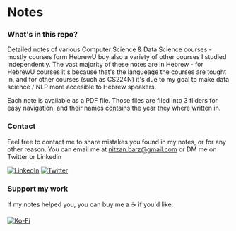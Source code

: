 # Notes
### What's in this repo?
Detailed notes of various Computer Science & Data Science courses - mostly courses form HebrewU buy also a variety of other courses I studied independently. The vast majority of these notes are in Hebrew - for HebrewU courses it's because that's the langueage the courses are tought in, and for other courses (such as CS224N) it's due to my goal to make data science / NLP more accesible to Hebrew speakers. 

Each note is available as a PDF file. Those files are filed into 3 filders for easy navigation, and their names contains the year they where written in. 
### Contact
Feel free to contact me to share mistakes you found in my notes, or for any other reason. You can email me at nitzan.barz@gmail.com or DM me on Twitter or Linkedin

[![LinkedIn](https://img.shields.io/badge/LinkedIn-%230077B5.svg?logo=linkedin&logoColor=white)](https://linkedin.com/in/nitzan-barzilay) [![Twitter](https://img.shields.io/badge/Twitter-%231DA1F2.svg?logo=Twitter&logoColor=white)](https://twitter.com/Nitzan_Barzilay)  
### Support my work
If my notes helped you, you can buy me a ☕ if you'd like. 


[![Ko-Fi](https://img.shields.io/badge/Ko--fi-F16061?style=for-the-badge&logo=ko-fi&logoColor=white)](https://ko-fi.com/sikumim) 

